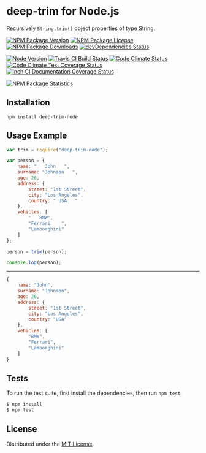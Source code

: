 # deep-trim for Node.js

Recursively `String.trim()` object properties of type String.

[![NPM Package Version][npm-package-version-badge]][npm-package-url]
[![NPM Package License][npm-package-license-badge]][npm-package-license-url]
[![NPM Package Downloads][npm-package-downloads-badge]][npm-package-url]
[![devDependencies Status][devDependencies-status-badge]][devDependencies-status-page-url]

[![Node Version][node-version-badge]][node-downloads-page-url]
[![Travis CI Build Status][travis-ci-build-status-badge]][travis-ci-build-status-page-url]
[![Code Climate Status][code-climate-status-badge]][code-climate-status-page-url]
[![Code Climate Test Coverage Status][code-climate-test-coverage-status-badge]][code-climate-test-coverage-status-page-url]
[![Inch CI Documentation Coverage Status][inch-ci-documentation-coverage-status-badge]][inch-ci-documentation-coverage-status-page-url]

[![NPM Package Statistics][npm-package-statistics-badge]][npm-package-url]

## Installation

`npm install deep-trim-node`

## Usage Example

```javascript
var trim = require("deep-trim-node");

var person = {
    name: "   John   ",
    surname: "Johnson   ",
    age: 26,
    address: {
        street: "1st Street",
        city: "Los Angeles",
        country: " USA   "
    },
    vehicles: [
        "   BMW",
        "Ferrari    ",
        "Lamborghini"
    ]
};

person = trim(person);

console.log(person);
```

***

```javascript
{ 
    name: "John",
    surname: "Johnson",
    age: 26,
    address: { 
        street: "1st Street", 
        city: "Los Angeles", 
        country: "USA" 
    },
    vehicles: [
        "BMW",
        "Ferrari",
        "Lamborghini"
    ]
}
```

## Tests

To run the test suite, first install the dependencies, then run `npm test`:

```bash
$ npm install
$ npm test
```

## License

Distributed under the [MIT License](LICENSE).

[npm-package-url]: https://npmjs.org/package/deep-trim-node

[npm-package-version-badge]: https://img.shields.io/npm/v/deep-trim-node.svg?style=flat-square

[npm-package-license-badge]: https://img.shields.io/npm/l/deep-trim-node.svg?style=flat-square
[npm-package-license-url]: http://opensource.org/licenses/MIT

[npm-package-downloads-badge]: https://img.shields.io/npm/dm/deep-trim-node.svg?style=flat-square

[devDependencies-status-badge]: https://david-dm.org/AnatoliyGatt/deep-trim-node/dev-status.svg?style=flat-square
[devDependencies-status-page-url]: https://david-dm.org/AnatoliyGatt/deep-trim-node#info=devDependencies

[node-version-badge]: https://img.shields.io/node/v/deep-trim-node.svg?style=flat-square
[node-downloads-page-url]: https://nodejs.org/download/

[travis-ci-build-status-badge]: https://img.shields.io/travis/AnatoliyGatt/deep-trim-node.svg?style=flat-square
[travis-ci-build-status-page-url]: https://travis-ci.org/AnatoliyGatt/deep-trim-node

[code-climate-status-badge]: https://img.shields.io/codeclimate/github/AnatoliyGatt/deep-trim-node.svg?style=flat-square
[code-climate-status-page-url]: https://codeclimate.com/github/AnatoliyGatt/deep-trim-node

[code-climate-test-coverage-status-badge]: https://img.shields.io/codeclimate/coverage/github/AnatoliyGatt/deep-trim-node.svg?style=flat-square
[code-climate-test-coverage-status-page-url]: https://codeclimate.com/github/AnatoliyGatt/deep-trim-node/coverage

[inch-ci-documentation-coverage-status-badge]: https://inch-ci.org/github/AnatoliyGatt/deep-trim-node.svg?style=flat-square
[inch-ci-documentation-coverage-status-page-url]: https://inch-ci.org/github/AnatoliyGatt/deep-trim-node

[npm-package-statistics-badge]: https://nodei.co/npm/deep-trim-node.png?downloads=true&downloadRank=true&stars=true